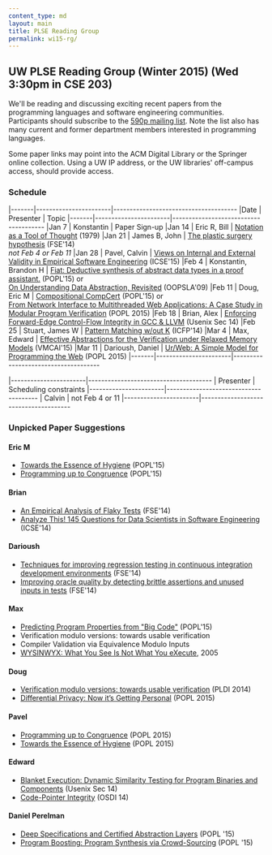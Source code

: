 ```yaml
---
content_type: md
layout: main
title: PLSE Reading Group
permalink: wi15-rg/
---
```


## UW PLSE Reading Group (Winter 2015) (Wed 3:30pm in CSE 203)

We'll be reading and discussing exciting recent papers from the programming
languages and software engineering communities.  Participants should
subscribe to the [590p mailing
list](https://mailman.cs.washington.edu/mailman/listinfo/cse590n). Note the
list also has many current and former department members interested in
programming languages.

Some paper links may point into the ACM Digital Library or the
Springer online collection. Using a UW IP address, or the UW
libraries' off-campus access, should provide access.

### Schedule

|-------|-----------------------|--------------------------------------
|Date   | Presenter             | Topic
|-------|-----------------------|--------------------------------------
|Jan 7  | Konstantin            | Paper Sign-up
|Jan 14 | Eric R, Bill          | [Notation as a Tool of Thought][NTT] (1979)
|Jan 21 | James B, John         | [The plastic surgery hypothesis][PLASTIC] (FSE'14)<br/>*not Feb 4 or Feb 11*
|Jan 28 | Pavel, Calvin         | [Views on Internal and External Validity in Empirical Software Engineering][EMP] (ICSE'15)
|Feb 4  | Konstantin, Brandon H | [Fiat: Deductive synthesis of abstract data types in a proof assistant.][FIAT] (POPL'15) or<br/> [On Understanding Data Abstraction, Revisited][ABST] (OOPSLA'09)
|Feb 11 | Doug, Eric M          | [Compositional CompCert][COMPCERT] (POPL'15) or<br/> [From Network Interface to Multithreaded Web Applications: A Case Study in Modular Program Verification][WA] (POPL 2015)
|Feb 18 | Brian, Alex           | [Enforcing Forward-Edge Control-Flow Integrity in GCC & LLVM][ECFI] (Usenix Sec 14)
|Feb 25 | Stuart, James W       | [Pattern Matching w/out K][NOK] (ICFP'14)
|Mar 4  | Max, Edward           | [Effective Abstractions for the Verification under Relaxed Memory Models][EAVR] (VMCAI'15)
|Mar 11 | Darioush, Daniel      | [Ur/Web: A Simple Model for Programming the Web][URWEB] (POPL 2015)
|-------|-----------------------|-------------------------------------

[EAVR]: http://www.srl.inf.ethz.ch/papers/vmcai15.pdf
[URWEB]: http://adam.chlipala.net/papers/UrWebPOPL15/UrWebPOPL15.pdf
[WA]: http://adam.chlipala.net/papers/BedrockPOPL15/BedrockPOPL15.pdf
[NTT]: http://dl.acm.org/ft_gateway.cfm?id=1283935&type=pdf
[ECFI]: https://www.usenix.org/conference/usenixsecurity14/technical-sessions/presentation/tice
[COMPCERT]: https://www.cs.princeton.edu/~appel/papers/compcomp.pdf
[EMP]: http://www.infosun.fim.uni-passau.de/cl/publications/docs/SiSiAp15.pdf
[NOK]: http://people.cs.kuleuven.be/~jesper.cockx/Without-K/Pattern-matching-without-K.pdf
[FIAT]: https://people.csail.mit.edu/jgross/personal-website/papers/2015-adt-synthesis.pdf
[ABST]: http://www.cs.utexas.edu/~wcook/Drafts/2009/essay.pdf
[PLASTIC]: http://people.cs.umass.edu/~brun/pubs/pubs/Barr14fse.pdf

|-----------------------|--------------------------------------
| Presenter             | Scheduling constraints
|-----------------------|--------------------------------------
| Calvin                | not Feb 4 or 11
|-----------------------|--------------------------------------

### Unpicked Paper Suggestions

#### Eric M

- [Towards the Essence of Hygiene](http://michaeldadams.org/papers/hygiene/hygiene-2015-popl-authors-copy.pdf) (POPL'15)
- [Programming up to Congruence](http://www.seas.upenn.edu/~sweirich/papers/congruence-extended.pdf) (POPL'15)

#### Brian

- [An Empirical Analysis of Flaky Tests](http://mir.cs.illinois.edu/~qluo2/fse14LuoHEM.pdf) (FSE'14)
- [Analyze This! 145 Questions for Data Scientists in Software Engineering](http://research.microsoft.com/en-us/um/people/abegel/papers/begel-icse-2014.pdf) (ICSE'14)

#### Darioush

- [Techniques for improving regression testing in continuous integration development environments](http://dl.acm.org/citation.cfm?id=2635868.2635910) (FSE'14)
- [Improving oracle quality by detecting brittle assertions and unused inputs in tests](http://dl.acm.org/citation.cfm?id=2635917) (FSE'14)

#### Max

- [Predicting Program Properties from "Big Code"](http://www.srl.inf.ethz.ch/papers/jsnice15.pdf) (POPL'15)
- Verification modulo versions: towards usable verification
- Compiler Validation via Equivalence Modulo Inputs
- [WYSINWYX: What You See Is Not What You eXecute](http://dl.acm.org/citation.cfm?id=1749612), 2005

#### Doug
- [Verification modulo versions: towards usable verification](http://dl.acm.org/citation.cfm?id=2594326) (PLDI 2014)
- [Differential Privacy: Now it’s Getting Personal](http://www.cse.chalmers.se/~gersch/popl2015.pdf) (POPL 2015)

#### Pavel

- [Programming up to Congruence](http://www.seas.upenn.edu/~sweirich/papers/congruence-extended.pdf) (POPL 2015)
- [Towards the Essence of Hygiene](http://michaeldadams.org/papers/hygiene/) (POPL 2015)
   
#### Edward

- [Blanket Execution: Dynamic Similarity Testing for Program Binaries and
Components](https://www.usenix.org/conference/usenixsecurity14/technical-sessions/presentation/egele) (Usenix Sec 14)
- [Code-Pointer Integrity](https://www.usenix.org/conference/osdi14/technical-sessions/presentation/kuznetsov) (OSDI 14)

#### Daniel Perelman
- [Deep Specifications and Certified Abstraction Layers](http://flint.cs.yale.edu/flint/publications/dscal.pdf) (POPL '15)
- [Program Boosting: Program Synthesis via Crowd-Sourcing](http://research.microsoft.com/apps/pubs/default.aspx?id=231564) (POPL '15)
